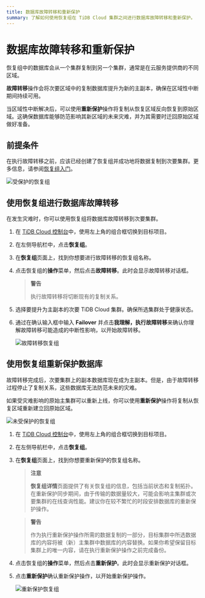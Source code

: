 ```yaml
---
title: 数据库故障转移和重新保护
summary: 了解如何使用恢复组在 TiDB Cloud 集群之间进行数据库故障转移和重新保护。
---
```


# 数据库故障转移和重新保护

恢复组中的数据库会从一个集群复制到另一个集群，通常是在云服务提供商的不同区域。

**故障转移**操作会将次要区域中的复制数据库提升为新的主副本，确保在区域性中断期间持续可用。

当区域性中断解决后，可以使用**重新保护**操作将复制从恢复区域反向恢复到原始区域。这确保数据库能够防范影响其新区域的未来灾难，并为其需要时迁回原始区域做好准备。

## 前提条件

在执行故障转移之前，应该已经创建了恢复组并成功地将数据复制到次要集群。更多信息，请参阅[恢复组入门](/tidb-cloud/recovery-group-get-started.md)。

![受保护的恢复组](https://docs-download.pingcap.com/media/images/docs/tidb-cloud/recovery-group/recovery-group-protected.png)

## 使用恢复组进行数据库故障转移

在发生灾难时，你可以使用恢复组将数据库故障转移到次要集群。

1. 在 [TiDB Cloud 控制台](https://tidbcloud.com/)中，使用左上角的组合框切换到目标项目。

2. 在左侧导航栏中，点击**恢复组**。

3. 在**恢复组**页面上，找到你想要进行故障转移的恢复组名称。

4. 点击恢复组的**操作**菜单，然后点击**故障转移**。此时会显示故障转移对话框。

    > **警告**
    >
    > 执行故障转移将切断现有的复制关系。

5. 选择要提升为主副本的次要 TiDB Cloud 集群。确保所选集群处于健康状态。

6. 通过在确认输入框中输入 **Failover** 并点击**我理解，执行故障转移**来确认你理解故障转移可能造成的中断性影响，以开始故障转移。

    ![故障转移恢复组](https://docs-download.pingcap.com/media/images/docs/tidb-cloud/recovery-group/recovery-group-failover.png)

## 使用恢复组重新保护数据库

故障转移完成后，次要集群上的副本数据库现在成为主副本。但是，由于故障转移过程停止了复制关系，这些数据库无法防范未来的灾难。

如果受灾难影响的原始主集群可以重新上线，你可以使用**重新保护**操作将复制从恢复区域重新建立回原始区域。

![未受保护的恢复组](https://docs-download.pingcap.com/media/images/docs/tidb-cloud/recovery-group/recovery-group-unprotected.png)

1. 在 [TiDB Cloud 控制台](https://tidbcloud.com/)中，使用左上角的组合框切换到目标项目。

2. 在左侧导航栏中，点击**恢复组**。

3. 在**恢复组**页面上，找到你想要重新保护的恢复组名称。

    > **注意**
    >
    > **恢复组详情**页面提供了有关恢复组的信息，包括当前状态和复制拓扑。
    > 在重新保护同步期间，由于传输的数据量较大，可能会影响主集群或次要集群的在线查询性能。建议你在较不繁忙的时段安排数据库的重新保护操作。

    > **警告**
    > 
    > 作为执行重新保护操作所需的数据复制的一部分，目标集群中所选数据库的内容将被（新）主集群中数据库的内容替换。如果你希望保留目标集群上的唯一内容，请在执行重新保护操作之前完成备份。

4. 点击恢复组的**操作**菜单，然后点击**重新保护**。此时会显示重新保护对话框。

5. 点击**重新保护**确认重新保护操作，以开始重新保护操作。

    ![重新保护恢复组](https://docs-download.pingcap.com/media/images/docs/tidb-cloud/recovery-group/recovery-group-reprotected.png)
